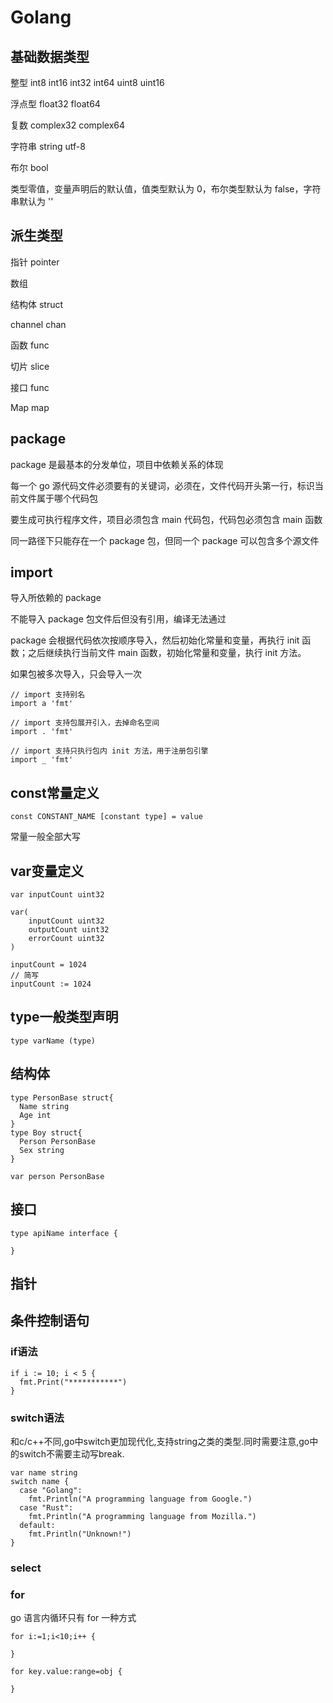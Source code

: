 # Golang

## 基础数据类型

整型 int8 int16 int32 int64 uint8 uint16

浮点型 float32 float64

复数 complex32 complex64

字符串 string utf-8

布尔 bool

类型零值，变量声明后的默认值，值类型默认为 0，布尔类型默认为 false，字符串默认为 ''

## 派生类型

指针 pointer

数组

结构体 struct

channel chan

函数 func

切片 slice

接口 func

Map map

## package

package 是最基本的分发单位，项目中依赖关系的体现

每一个 go 源代码文件必须要有的关键词，必须在，文件代码开头第一行，标识当前文件属于哪个代码包

要生成可执行程序文件，项目必须包含 main 代码包，代码包必须包含 main 函数

同一路径下只能存在一个 package 包，但同一个 package 可以包含多个源文件

## import

导入所依赖的 package

不能导入 package 包文件后但没有引用，编译无法通过

package 会根据代码依次按顺序导入，然后初始化常量和变量，再执行 init 函数；之后继续执行当前文件 main 函数，初始化常量和变量，执行 init 方法。

如果包被多次导入，只会导入一次

```Golang
// import 支持别名
import a 'fmt'

// import 支持包展开引入，去掉命名空间
import . 'fmt'

// import 支持只执行包内 init 方法，用于注册包引擎
import _ 'fmt'
```

## const常量定义

```Golang
const CONSTANT_NAME [constant type] = value
```

常量一般全部大写

## var变量定义

```Golang
var inputCount uint32

var(
    inputCount uint32
    outputCount uint32
    errorCount uint32
)

inputCount = 1024
// 简写
inputCount := 1024
```

## type一般类型声明

```Golang
type varName (type)
```

## 结构体

```Golang
type PersonBase struct{
  Name string
  Age int
}
type Boy struct{
  Person PersonBase
  Sex string
}

var person PersonBase
```

## 接口

```Golang
type apiName interface {

}
```

## 指针

## 条件控制语句

### if语法

```Golang
if i := 10; i < 5 {
  fmt.Print("***********")
}
```

### switch语法

和c/c++不同,go中switch更加现代化,支持string之类的类型.同时需要注意,go中的switch不需要主动写break.

```Golang
var name string
switch name {
  case "Golang":
    fmt.Println("A programming language from Google.")
  case "Rust":
    fmt.Println("A programming language from Mozilla.")
  default:
    fmt.Println("Unknown!")
}
```

### select

### for

go 语言内循环只有 for 一种方式

```Golang
for i:=1;i<10;i++ {

}

for key.value:range=obj {

}
```